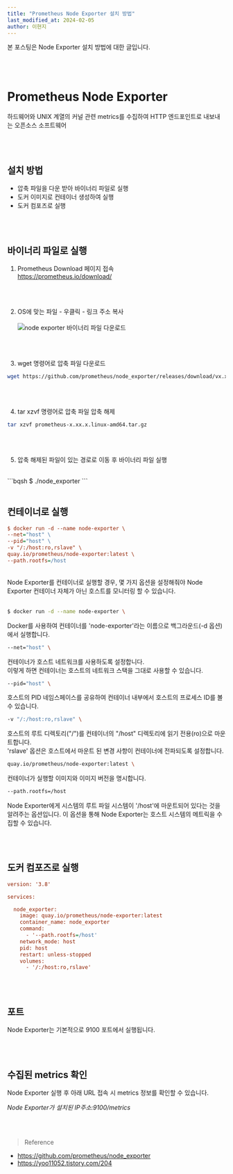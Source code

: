 ```yaml
---
title: "Prometheus Node Exporter 설치 방법"
last_modified_at: 2024-02-05
author: 이현지
---
```


본 포스팅은 Node Exporter 설치 방법에 대한 글입니다.

<br><br>

# Prometheus Node Exporter
하드웨어와 UNIX 계열의 커널 관련 metrics를 수집하여 HTTP 엔드포인트로 내보내는 오픈소스 소프트웨어

<br><br>

## 설치 방법
- 압축 파일을 다운 받아 바이너리 파일로 실행
- 도커 이미지로 컨테이너 생성하여 실행
- 도커 컴포즈로 실행

<br><br>

## 바이너리 파일로 실행 
 

1. Prometheus Download 페이지 접속<br>
https://prometheus.io/download/

<br><br>

2. OS에 맞는 파일 - 우클릭 - 링크 주소 복사 <br><br>
![node exporter 바이너리 파일 다운로드](https://img1.daumcdn.net/thumb/R1280x0/?scode=mtistory2&fname=https%3A%2F%2Fblog.kakaocdn.net%2Fdn%2FwXJnS%2FbtsEeFjDBMq%2FuM3nbqyi6lkc2KnkFOZli1%2Fimg.png)

<br><br>

3. wget 명령어로 압축 파일 다운로드 
```bash
wget https://github.com/prometheus/node_exporter/releases/download/vx.x.x/node_exporter-x.x.x.linux-amd64.tar.gz
```
<br><br>

4. tar xzvf 명령어로 압축 파일 압축 해제
```bash
tar xzvf prometheus-x.xx.x.linux-amd64.tar.gz
```
<br><br>

5. 압축 해제된 파일이 있는 경로로 이동 후 바이너리 파일 실행
<br>
```bqsh
$ ./node_exporter
```
<br><br>

## 컨테이너로 실행

```ini
$ docker run -d --name node-exporter \
--net="host" \
--pid="host" \ 
-v "/:/host:ro,rslave" \ 
quay.io/prometheus/node-exporter:latest \
--path.rootfs=/host
```
<br>
Node Exporter를 컨테이너로 실행할 경우, 몇 가지 옵션을 설정해줘야 Node Exporter 컨테이너 자체가 아닌 호스트를 모니터링 할 수 있습니다. 
<br><br>


```bash
$ docker run -d --name node-exporter \
```

Docker를 사용하여 컨테이너를 'node-exporter'라는 이름으로 백그라운드(-d 옵션)에서 실행합니다.

```bash
--net="host" \
```

컨테이너가 호스트 네트워크를 사용하도록 설정합니다.
<br>이렇게 하면 컨테이너는 호스트의 네트워크 스택을 그대로 사용할 수 있습니다.

```bash
--pid="host" \
```

호스트의 PID 네임스페이스를 공유하여 컨테이너 내부에서 호스트의 프로세스 ID를 볼 수 있습니다.

```bash
-v "/:/host:ro,rslave" \ 
```

호스트의 루트 디렉토리("/")를 컨테이너의 "/host" 디렉토리에 읽기 전용(ro)으로 마운트합니다.<br>
'rslave' 옵션은 호스트에서 마운트 된 변경 사항이 컨테이너에 전파되도록 설정합니다.

```bash
quay.io/prometheus/node-exporter:latest \
```

컨테이너가 실행할 이미지와 이미지 버전을 명시합니다. 

```bash
--path.rootfs=/host
```

Node Exporter에게 시스템의 루트 파일 시스템이 '/host'에 마운트되어 있다는 것을 알려주는 옵션입니다.
이 옵션을 통해 Node Exporter는 호스트 시스템의 메트릭을 수집할 수 있습니다.

<br><br>

## 도커 컴포즈로 실행

```ini
version: '3.8'

services: 

  node_exporter: 
    image: quay.io/prometheus/node-exporter:latest 
    container_name: node_exporter 
    command:
      - '--path.rootfs=/host' 
    network_mode: host
    pid: host
    restart: unless-stopped 
    volumes: 
      - '/:/host:ro,rslave'
```
<br><br>

## 포트 
Node Exporter는 기본적으로 9100 포트에서 실행됩니다.

<br><br>

## 수집된 metrics 확인

Node Exporter 실행 후 아래 URL 접속 시 metrics 정보를 확인할 수 있습니다.

_Node Exporter가 설치된 IP주소:9100/metrics_



<br><br>
 > Reference 
- https://github.com/prometheus/node_exporter<br>
- https://yoo11052.tistory.com/204<br>